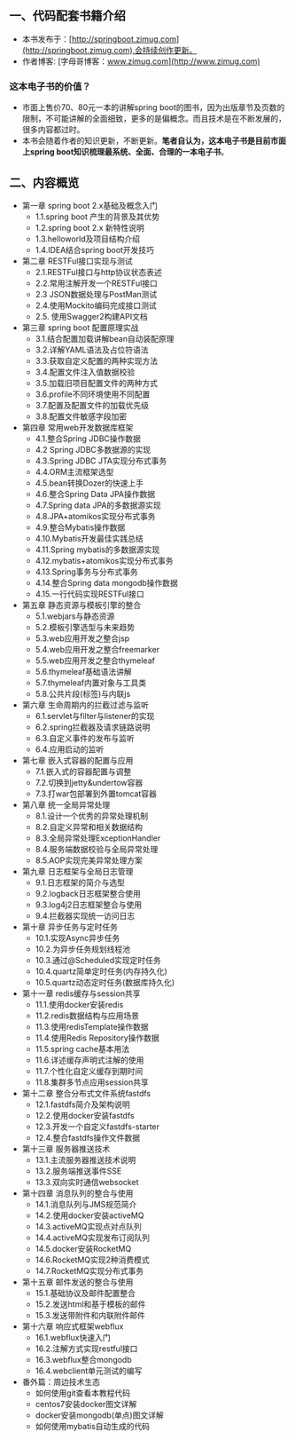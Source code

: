 ## 一、代码配套书籍介绍
* 本书发布于：[http://springboot.zimug.com](http://springboot.zimug.com),会持续创作更新。
* 作者博客: [字母哥博客：www.zimug.com](http://www.zimug.com)

###  **这本电子书的价值？**
* 市面上售价70、80元一本的讲解spring boot的图书，因为出版章节及页数的限制，不可能讲解的全面细致，更多的是偏概念。而且技术是在不断发展的，很多内容都过时。
* 本书会随着作者的知识更新，不断更新。**笔者自认为，这本电子书是目前市面上spring boot知识梳理最系统、全面、合理的一本电子书**。

## 二、内容概览
* 第一章 spring boot 2.x基础及概念入门
    * 1.1.spring boot 产生的背景及其优势
    * 1.2.spring boot 2.x 新特性说明
    * 1.3.helloworld及项目结构介绍
    * 1.4.IDEA结合spring boot开发技巧
* 第二章 RESTFul接口实现与测试
    * 2.1.RESTFul接口与http协议状态表述
    * 2.2.常用注解开发一个RESTFul接口
    * 2.3 JSON数据处理与PostMan测试
    * 2.4.使用Mockito编码完成接口测试
    * 2.5. 使用Swagger2构建API文档
* 第三章 spring boot 配置原理实战
    * 3.1.结合配置加载讲解bean自动装配原理
    * 3.2.详解YAML语法及占位符语法
    * 3.3.获取自定义配置的两种实现方法
    * 3.4.配置文件注入值数据校验
    * 3.5.加载旧项目配置文件的两种方式
    * 3.6.profile不同环境使用不同配置
    * 3.7.配置及配置文件的加载优先级
    * 3.8.配置文件敏感字段加密
* 第四章 常用web开发数据库框架
    * 4.1.整合Spring JDBC操作数据
    * 4.2 Spring JDBC多数据源的实现
    * 4.3.Spring JDBC JTA实现分布式事务
    * 4.4.ORM主流框架选型
    * 4.5.bean转换Dozer的快速上手
    * 4.6.整合Spring Data JPA操作数据
    * 4.7.Spring data JPA的多数据源实现
    * 4.8.JPA+atomikos实现分布式事务
    * 4.9.整合Mybatis操作数据
    * 4.10.Mybatis开发最佳实践总结
    * 4.11.Spring mybatis的多数据源实现
    * 4.12.mybatis+atomikos实现分布式事务
    * 4.13.Spring事务与分布式事务
    * 4.14.整合Spring data mongodb操作数据
    * 4.15.一行代码实现RESTFul接口
* 第五章 静态资源与模板引擎的整合
    * 5.1.webjars与静态资源
    * 5.2.模板引擎选型与未来趋势
    * 5.3.web应用开发之整合jsp
    * 5.4.web应用开发之整合freemarker
    * 5.5.web应用开发之整合thymeleaf
    * 5.6.thymeleaf基础语法讲解
    * 5.7.thymeleaf内置对象与工具类
    * 5.8.公共片段(标签)与内联js
* 第六章 生命周期内的拦截过滤与监听
    * 6.1.servlet与filter与listener的实现
    * 6.2.spring拦截器及请求链路说明
    * 6.3.自定义事件的发布与监听
    * 6.4.应用启动的监听
* 第七章 嵌入式容器的配置与应用
    * 7.1.嵌入式的容器配置与调整
    * 7.2.切换到jetty&undertow容器
    * 7.3.打war包部署到外置tomcat容器
* 第八章 统一全局异常处理
    * 8.1.设计一个优秀的异常处理机制
    * 8.2.自定义异常和相关数据结构
    * 8.3.全局异常处理ExceptionHandler
    * 8.4.服务端数据校验与全局异常处理
    * 8.5.AOP实现完美异常处理方案
* 第九章 日志框架与全局日志管理
    * 9.1.日志框架的简介与选型
    * 9.2.logback日志框架整合使用
    * 9.3.log4j2日志框架整合与使用
    * 9.4.拦截器实现统一访问日志
* 第十章 异步任务与定时任务
    * 10.1.实现Async异步任务
    * 10.2.为异步任务规划线程池
    * 10.3.通过@Scheduled实现定时任务
    * 10.4.quartz简单定时任务(内存持久化)
    * 10.5.quartz动态定时任务(数据库持久化)
* 第十一章 redis缓存与session共享
    * 11.1.使用docker安装redis
    * 11.2.redis数据结构与应用场景
    * 11.3.使用redisTemplate操作数据
    * 11.4.使用Redis Repository操作数据
    * 11.5.spring cache基本用法
    * 11.6.详述缓存声明式注解的使用
    * 11.7.个性化自定义缓存到期时间
    * 11.8.集群多节点应用session共享
* 第十二章 整合分布式文件系统fastdfs
    * 12.1.fastdfs简介及架构说明
    * 12.2.使用docker安装fastdfs
    * 12.3.开发一个自定义fastdfs-starter
    * 12.4.整合fastdfs操作文件数据
* 第十三章 服务器推送技术
    * 13.1.主流服务器推送技术说明
    * 13.2.服务端推送事件SSE
    * 13.3.双向实时通信websocket
* 第十四章 消息队列的整合与使用
    * 14.1.消息队列与JMS规范简介
    * 14.2.使用docker安装activeMQ
    * 14.3.activeMQ实现点对点队列
    * 14.4.activeMQ实现发布订阅队列
    * 14.5.docker安装RocketMQ
    * 14.6.RocketMQ实现2种消费模式
    * 14.7.RocketMQ实现分布式事务
* 第十五章 邮件发送的整合与使用
    * 15.1.基础协议及邮件配置整合
    * 15.2.发送html和基于模板的邮件
    * 15.3.发送带附件和内联附件邮件
* 第十六章 响应式框架webflux
    * 16.1.webflux快速入门
    * 16.2.注解方式实现restful接口
    * 16.3.webflux整合mongodb
    * 16.4.webclient单元测试的编写
* 番外篇：周边技术生态
    * 如何使用git查看本教程代码
    * centos7安装docker图文详解
    * docker安装mongodb(单点)图文详解
    * 如何使用mybatis自动生成的代码


